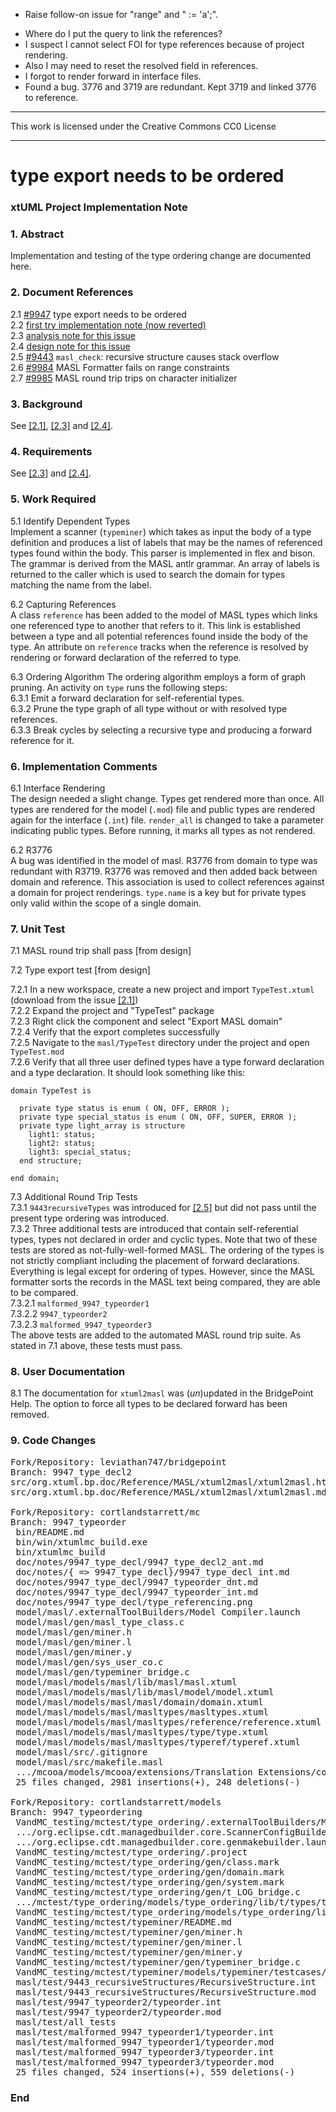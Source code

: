 - Raise follow-on issue for "range" and " := 'a';".
+ Where do I put the query to link the references?
+ I suspect I cannot select FOI for type references because of project rendering.
+ Also I may need to reset the resolved field in references.
+ I forgot to render forward in interface files.
+ Found a bug.  3776 and 3719 are redundant.
  Kept 3719 and linked 3776 to reference.

---

This work is licensed under the Creative Commons CC0 License

---

# type export needs to be ordered
### xtUML Project Implementation Note

### 1. Abstract

Implementation and testing of the type ordering change are documented here.

### 2. Document References

<a id="2.1"></a>2.1 [#9947](https://support.onefact.net/issues/9947) type export needs to be ordered  
<a id="2.2"></a>2.2 [first try implementation note (now reverted)](https://github.com/cortlandstarrett/mc/blob/9947_typeorder/doc/notes/9947_type_decl/9947_type_decl_int.md)  
<a id="2.3"></a>2.3 [analysis note for this issue](https://github.com/cortlandstarrett/mc/blob/9947_typeorder/doc/notes/9947_type_decl/9947_type_decl2_ant.md)  
<a id="2.4"></a>2.4 [design note for this issue](https://github.com/cortlandstarrett/mc/blob/9947_typeorder/doc/notes/9947_type_decl/9947_typeorder_dnt.md)  
<a id="2.5"></a>2.5 [#9443](https://support.onefact.net/issues/9443) `masl_check`: recursive structure causes stack overflow  
<a id="2.6"></a>2.6 [#9984](https://support.onefact.net/issues/9984) MASL Formatter fails on range constraints  
<a id="2.7"></a>2.7 [#9985](https://support.onefact.net/issues/9985) MASL round trip trips on character initializer  

### 3. Background

See [[2.1]](#2.1), [[2.3]](#2.3) and [[2.4]](#2.4).

### 4. Requirements

See [[2.3]](#2.3) and [[2.4]](#2.4).

### 5. Work Required

5.1 Identify Dependent Types  
Implement a scanner (`typeminer`) which takes as input the body of a
type definition and produces a list of labels that may be the names of
referenced types found within the body.  This parser is implemented in
flex and bison.  The grammar is derived from the MASL antlr grammar.
An array of labels is returned to the caller which is used to search
the domain for types matching the name from the label.

6.2 Capturing References  
A class `reference` has been added to the model of MASL types which
links one referenced type to another that refers to it.  This link is
established between a type and all potential references found inside the
body of the type.  An attribute on `reference` tracks when the reference
is resolved by rendering or forward declaration of the referred to type.

6.3 Ordering Algorithm
The ordering algorithm employs a form of graph pruning.  An activity
on `type` runs the following steps:  
6.3.1 Emit a forward declaration for self-referential types.  
6.3.2 Prune the type graph of all type without or with resolved type
references.  
6.3.3 Break cycles by selecting a recursive type and producing a forward
reference for it.

### 6. Implementation Comments

6.1 Interface Rendering  
The design needed a slight change.  Types get rendered more than once.
All types are rendered for the model (`.mod`) file and public types are
rendered again for the interface (`.int`) file.  `render_all` is changed
to take a parameter indicating public types.  Before running, it marks
all types as not rendered.

6.2 R3776  
A bug was identified in the model of masl.  R3776 from domain to type
was redundant with R3719.  R3776 was removed and then added back
between domain and reference.  This association is used to collect
references against a domain for project renderings.  `type.name` is a
key but for private types only valid within the scope of a single domain.

### 7. Unit Test

7.1 MASL round trip shall pass [from design]  

7.2 Type export test [from design]  

7.2.1 In a new workspace, create a new project and import `TypeTest.xtuml`
(download from the issue [[2.1]](#2.1))  
7.2.2 Expand the project and "TypeTest" package  
7.2.3 Right click the component and select "Export MASL domain"  
7.2.4 Verify that the export completes successfully  
7.2.5 Navigate to the `masl/TypeTest` directory under the project and open
`TypeTest.mod`  
7.2.6 Verify that all three user defined types have a type forward declaration
and a type declaration. It should look something like this:
```
domain TypeTest is

  private type status is enum ( ON, OFF, ERROR );
  private type special_status is enum ( ON, OFF, SUPER, ERROR );
  private type light_array is structure
    light1: status;
    light2: status;
    light3: special_status;
  end structure;

end domain;
```

7.3 Additional Round Trip Tests  
7.3.1 `9443recursiveTypes` was introduced for [[2.5]](#2.5) but did not
pass until the present type ordering was introduced.  
7.3.2 Three additional tests are introduced that contain self-referential
types, types not declared in order and cyclic types.  Note that two of
these tests are stored as not-fully-well-formed MASL.  The ordering of
the types is not strictly compliant including the placement of forward
declarations.  Everything is legal except for ordering of types.  However,
since the MASL formatter sorts the records in the MASL text being compared,
they are able to be compared.  
7.3.2.1 `malformed_9947_typeorder1`  
7.3.2.2 `9947_typeorder2`  
7.3.2.3 `malformed_9947_typeorder3`  
The above tests are added to the automated MASL round trip suite.  As stated
in 7.1 above, these tests must pass.

### 8. User Documentation

8.1 The documentation for `xtuml2masl` was (_un_)updated in the BridgePoint
Help.  The option to force all types to be declared forward has been removed.

### 9. Code Changes

<pre>
Fork/Repository: leviathan747/bridgepoint
Branch: 9947_type_decl2
src/org.xtuml.bp.doc/Reference/MASL/xtuml2masl/xtuml2masl.html
src/org.xtuml.bp.doc/Reference/MASL/xtuml2masl/xtuml2masl.md

Fork/Repository: cortlandstarrett/mc
Branch: 9947_typeorder
 bin/README.md                                                                      |  15 +-
 bin/win/xtumlmc_build.exe                                                          | Bin 3995949 -> 3995868 bytes
 bin/xtumlmc_build                                                                  |  13 +-
 doc/notes/9947_type_decl/9947_type_decl2_ant.md                                    | 260 ++++++++++++++
 doc/notes/{ => 9947_type_decl}/9947_type_decl_int.md                               |   0
 doc/notes/9947_type_decl/9947_typeorder_dnt.md                                     | 177 +++++++++
 doc/notes/9947_type_decl/9947_typeorder_int.md                                     | 150 ++++++++
 doc/notes/9947_type_decl/type_referencing.png                                      | Bin 0 -> 126551 bytes
 model/masl/.externalToolBuilders/Model Compiler.launch                             |   4 +-
 model/masl/gen/masl_type_class.c                                                   | 652 ++++++++++++++++++++++++++++++++++
 model/masl/gen/miner.h                                                             |  22 ++
 model/masl/gen/miner.l                                                             | 105 ++++++
 model/masl/gen/miner.y                                                             | 283 +++++++++++++++
 model/masl/gen/sys_user_co.c                                                       |   8 +-
 model/masl/gen/typeminer_bridge.c                                                  | 137 +++++++
 model/masl/models/masl/lib/masl/masl.xtuml                                         |  30 +-
 model/masl/models/masl/lib/masl/model/model.xtuml                                  |  68 ----
 model/masl/models/masl/masl/domain/domain.xtuml                                    |  32 +-
 model/masl/models/masl/masltypes/masltypes.xtuml                                   | 748 ++++++++++++++++++++++++++++++++++-----
 model/masl/models/masl/masltypes/reference/reference.xtuml                         | 208 +++++++++++
 model/masl/models/masl/masltypes/type/type.xtuml                                   | 287 ++++++++++++++-
 model/masl/models/masl/masltypes/typeref/typeref.xtuml                             |   4 +-
 model/masl/src/.gitignore                                                          |   2 +
 model/masl/src/makefile.masl                                                       |  19 +-
 .../mcooa/models/mcooa/extensions/Translation Extensions/copyright/copyright.xtuml |   5 +-
 25 files changed, 2981 insertions(+), 248 deletions(-)

Fork/Repository: cortlandstarrett/models
Branch: 9947_typeordering
 VandMC_testing/mctest/type_ordering/.externalToolBuilders/Model Compiler.launch    |  25 ++--
 .../org.eclipse.cdt.managedbuilder.core.ScannerConfigBuilder.launch                |   7 ++
 .../org.eclipse.cdt.managedbuilder.core.genmakebuilder.launch                      |   7 ++
 VandMC_testing/mctest/type_ordering/.project                                       |  15 ++-
 VandMC_testing/mctest/type_ordering/gen/class.mark                                 |   1 +
 VandMC_testing/mctest/type_ordering/gen/domain.mark                                | 220 +--------------------------------
 VandMC_testing/mctest/type_ordering/gen/system.mark                                | 257 +--------------------------------------
 VandMC_testing/mctest/type_ordering/gen/t_LOG_bridge.c                             |  87 +++++++++++++
 .../mctest/type_ordering/models/type_ordering/lib/t/types/type/type.xtuml          |  22 +++-
 VandMC_testing/mctest/type_ordering/models/type_ordering/lib/t/types/types.xtuml   |  10 +-
 VandMC_testing/mctest/typeminer/README.md                                          |   3 -
 VandMC_testing/mctest/typeminer/gen/miner.h                                        |  22 ++++
 VandMC_testing/mctest/typeminer/gen/miner.l                                        |  19 ++-
 VandMC_testing/mctest/typeminer/gen/miner.y                                        |  67 ++++++----
 VandMC_testing/mctest/typeminer/gen/typeminer_bridge.c                             | 127 ++++++++++++++-----
 VandMC_testing/mctest/typeminer/models/typeminer/testcases/testcases.xtuml         |   8 +-
 masl/test/9443_recursiveStructures/RecursiveStructure.int                          |   1 -
 masl/test/9443_recursiveStructures/RecursiveStructure.mod                          |   1 -
 masl/test/9947_typeorder2/typeorder.int                                            |   3 +
 masl/test/9947_typeorder2/typeorder.mod                                            |  69 +++++++++++
 masl/test/all_tests                                                                |   5 +-
 masl/test/malformed_9947_typeorder1/typeorder.int                                  |   7 ++
 masl/test/malformed_9947_typeorder1/typeorder.mod                                  |  28 +++++
 masl/test/malformed_9947_typeorder3/typeorder.int                                  |   3 +
 masl/test/malformed_9947_typeorder3/typeorder.mod                                  |  69 +++++++++++
 25 files changed, 524 insertions(+), 559 deletions(-)
</pre>

### End


